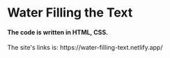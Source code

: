 # Water Filling the Text
#### The code is written in HTML, CSS.

<p>The site's links is: https://water-filling-text.netlify.app/</p> 
